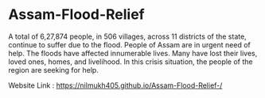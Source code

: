 # Assam-Flood-Relief

A total of 6,27,874 people, in 506 villages, across 11 districts of the state, continue to suffer due to the flood. People of Assam are in urgent need of help. The floods have affected innumerable lives. Many have lost their lives, loved ones, homes, and livelihood. In this crisis situation, the people of the region are seeking for help.


Website Link : https://nilmukh405.github.io/Assam-Flood-Relief-/
